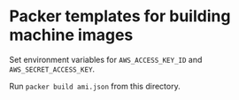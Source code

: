 # Packer templates for building machine images

Set environment variables for `AWS_ACCESS_KEY_ID` and `AWS_SECRET_ACCESS_KEY`.

Run `packer build ami.json` from this directory.
